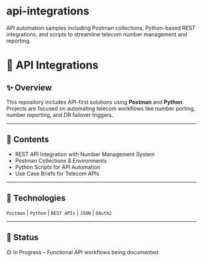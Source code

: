 # api-integrations
API automation samples including Postman collections, Python-based REST integrations, and scripts to streamline telecom number management and reporting.

# 🔁 API Integrations

## ✨ Overview

This repository includes API-first solutions using **Postman** and **Python**. Projects are focused on automating telecom workflows like number porting, number reporting, and DR failover triggers.

---

## 🔧 Contents

- REST API Integration with Number Management System
- Postman Collections & Environments
- Python Scripts for API Automation
- Use Case Briefs for Telecom APIs

---

## 🧠 Technologies

`Postman` | `Python` | `REST APIs` | `JSON` | `OAuth2`

---

## 📌 Status

🟡 In Progress – Functional API workflows being documented
